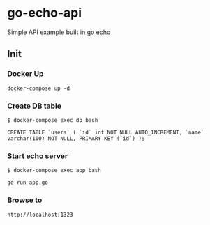 # go-echo-api
Simple API example built in go echo

## Init

### Docker Up

```
docker-compose up -d
```

### Create DB table

```
$ docker-compose exec db bash

CREATE TABLE `users` ( `id` int NOT NULL AUTO_INCREMENT, `name` varchar(100) NOT NULL, PRIMARY KEY (`id`) );

```
### Start echo server

```
$ docker-compose exec app bash

go run app.go
```

### Browse to
```
http://localhost:1323
```